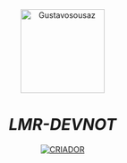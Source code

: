 <div align="center">
<img src="https://cdn-icons-png.flaticon.com/512/1322/1322053.png" alt="Gustavosousaz" width="150" />

# _**LMR-DEVNOT**_
<p align="center">

<p align="center">
<a href="https://github.com/1Gustavo"><img title="CRIADOR" src="https://img.shields.io/badge/AUTHOR-Gustavosousaz-black.svg?style=for-the-badge&logo=github"></a>
